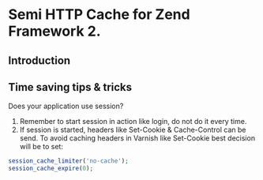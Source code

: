 # Semi HTTP Cache for Zend Framework 2.
## Introduction

## Time saving tips & tricks

Does your application use session?
1. Remember to start session in action like login, do not do it every time.
2. If session is started, headers like Set-Cookie & Cache-Control can be send.
To avoid caching headers in Varnish like Set-Cookie best decision will be to set:
```php
session_cache_limiter('no-cache');
session_cache_expire(0);
```
